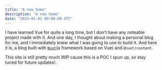 ```yaml
---
title: "A new home"
description: "A new home"
date: "2023-01-01 00:00:00 UTC"
---
```


I have learned Vue for quite a long time, but I don't have any noteable project made with it. And one day, I thought about making a personal blog for me, and I immediately knew what I was going to use to build it. And here it is, a blog built with [`Nuxt`](https://github.com/nuxt/framework)(a framework based on Vue) and `@nuxt/content`.

This site is still pretty much WIP cause this is a POC I spun up, so stay tuned for future updates!.